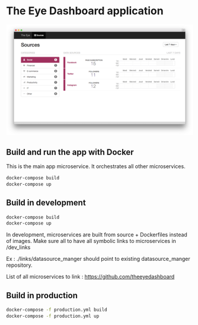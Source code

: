 # The Eye Dashboard application

![ThEyeDashboard](docs/theeye.png)

## Build and run the app with Docker

This is the main app microservice.
It orchestrates all other microservices.

```bash
docker-compose build
docker-compose up
```

## Build in development

```bash
docker-compose build
docker-compose up
```

In development, microservices are built from source + Dockerfiles instead of images.
Make sure all to have all symbolic links to microservices in /dev_links

Ex : ./links/datasource_manger should point to existing datasource_manger repository.

List of all microservices to link : https://github.com/theeyedashboard

## Build in production
```bash
docker-compose -f production.yml build
docker-compose -f production.yml up
```
